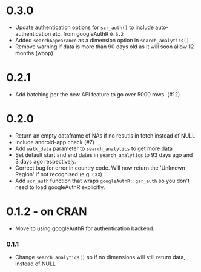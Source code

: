 # 0.3.0

* Update authentication options for `scr_auth()` to include auto-authentication etc. from googleAuthR `0.6.2`
* Added `searchAppearance` as a dimension option in `search_analytics()`
* Remove warning if data is more than 90 days old as it will soon allow 12 months (woop)

# 0.2.1

* Add batching per the new API feature to go over 5000 rows. (#12)

# 0.2.0

* Return an empty dataframe of NAs if no resutls in fetch instead of NULL
* Include android-app check (#7)
* Add `walk_data` parameter to `search_analytics` to get more data
* Set default start and end dates in `search_analytics` to 93 days ago and 3 days ago respectively.
* Correct bug for error in country code.  Will now return the 'Unknown Region' if not recognised (e.g. `CXX`)
* Add `scr_auth` function that wraps `googleAuthR::gar_auth` so you don't need to load googleAuthR explicitly.

# 0.1.2 - on CRAN

* Move to using googleAuthR for authentication backend.

### 0.1.1
* Change `search_analytics()` so if no dimensions will still return data, instead of NULL
